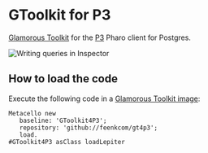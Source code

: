 # GToolkit for P3

[Glamorous Toolkit](https://github.com/feenkcom/gtoolkit) for the [P3](https://github.com/svenvc/p3) Pharo client for Postgres.

![Writing queries in Inspector](doc/gt-inspector-p3-query.png "Writing queries in Inspector")

## How to load the code

Execute the following code in a [Glamorous Toolkit image](https://gtoolkit.com):

```
Metacello new
   baseline: 'GToolkit4P3';
   repository: 'github://feenkcom/gt4p3';
   load.
#GToolkit4P3 asClass loadLepiter
```
